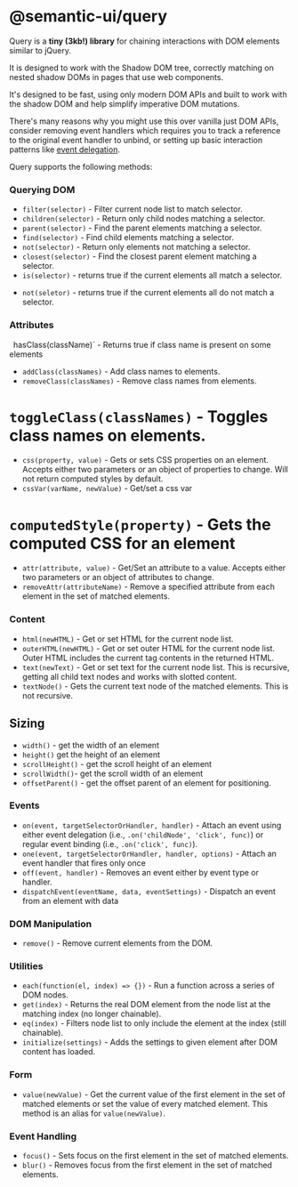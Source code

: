 # @semantic-ui/query

Query is a **tiny (3kb!) library** for chaining interactions with DOM elements similar to jQuery.

It is designed to work with the Shadow DOM tree, correctly matching on nested shadow DOMs in pages that use web components.

It's designed to be fast, using only modern DOM APIs and built to work with the shadow DOM and help simplify imperative DOM mutations.

There's many reasons why you might use this over vanilla just DOM APIs, consider removing event handlers which requires you to track a reference to the original event handler to unbind, or setting up basic interaction patterns like [event delegation](https://learn.jquery.com/events/event-delegation/).

Query supports the following methods:

### Querying DOM
* `filter(selector)` - Filter current node list to match selector.
* `children(selector)` - Return only child nodes matching a selector.
* `parent(selector)` - Find the parent elements matching a selector.
* `find(selector)` - Find child elements matching a selector.
* `not(selector)` - Return only elements not matching a selector.
* `closest(selector)` - Find the closest parent element matching a selector.
* `is(selector)` - returns true if the current elements all match a selector.
- `not(seletor)` - returns true if the current elements all do not match a selector.

### Attributes
` `hasClass(className)` - Returns true if class name is present on some elements
* `addClass(classNames)` - Add class names to elements.
* `removeClass(classNames)` - Remove class names from elements.
# `toggleClass(classNames)` - Toggles class names on elements.
* `css(property, value)` - Gets or sets CSS properties on an element. Accepts either two parameters or an object of properties to change. Will not return computed styles by default.
* `cssVar(varName, newValue)` - Get/set a css var
# `computedStyle(property)` - Gets the computed CSS for an element
* `attr(attribute, value)` - Get/Set an attribute to a value. Accepts either two parameters or an object of attributes to change.
* `removeAttr(attributeName)` - Remove a specified attribute from each element in the set of matched elements.

### Content
* `html(newHTML)` - Get or set HTML for the current node list.
* `outerHTML(newHTML)` - Get or set outer HTML for the current node list. Outer HTML includes the current tag contents in the returned HTML.
* `text(newText)` - Get or set text for the current node list. This is recursive, getting all child text nodes and works with slotted content.
* `textNode()` - Gets the current text node of the matched elements. This is not recursive.

## Sizing
- `width()` - get the width of an element
- `height()` get the height of an element
- `scrollHeight()` - get the scroll height of an element
- `scrollWidth()`- get the scroll width of an element
- `offsetParent()` - get the offset parent of an element for positioning.

### Events
* `on(event, targetSelectorOrHandler, handler)` - Attach an event using either event delegation (i.e., `.on('childNode', 'click', func)`) or regular event binding (i.e., `.on('click', func)`).
* `one(event, targetSelectorOrHandler, handler, options)` - Attach an event handler that fires only once
* `off(event, handler)` - Removes an event either by event type or handler.
* `dispatchEvent(eventName, data, eventSettings)` - Dispatch an event from an element with data

### DOM Manipulation
* `remove()` - Remove current elements from the DOM.

### Utilities
* `each(function(el, index) => {})` - Run a function across a series of DOM nodes.
* `get(index)` - Returns the real DOM element from the node list at the matching index (no longer chainable).
* `eq(index)` - Filters node list to only include the element at the index (still chainable).
* `initialize(settings)` - Adds the settings to given element after DOM content has loaded.

### Form
* `value(newValue)` - Get the current value of the first element in the set of matched elements or set the value of every matched element. This method is an alias for `value(newValue)`.

### Event Handling
* `focus()` - Sets focus on the first element in the set of matched elements.
* `blur()` - Removes focus from the first element in the set of matched elements.
